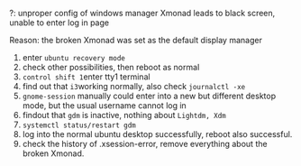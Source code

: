?: unproper config of windows manager Xmonad leads to black screen, unable to enter log in page

Reason: the broken Xmonad was set as the default display manager

1. enter ```ubuntu recovery mode```
2. check other possibilities, then reboot as normal
3. ```control shift 1```enter tty1 terminal
4. find out that ```i3```working normally, also check ```journalctl -xe```
5. ```gnome-session``` manually could enter into a new but different desktop mode, but the usual username cannot log in
6. findout that ```gdm``` is inactive, nothing about ```Lightdm, Xdm```
7. ```systemctl status/restart gdm```
8. log into the normal ubuntu desktop successfully, reboot also successful.
9. check the history of .xsession-error, remove everything about the broken Xmonad.
